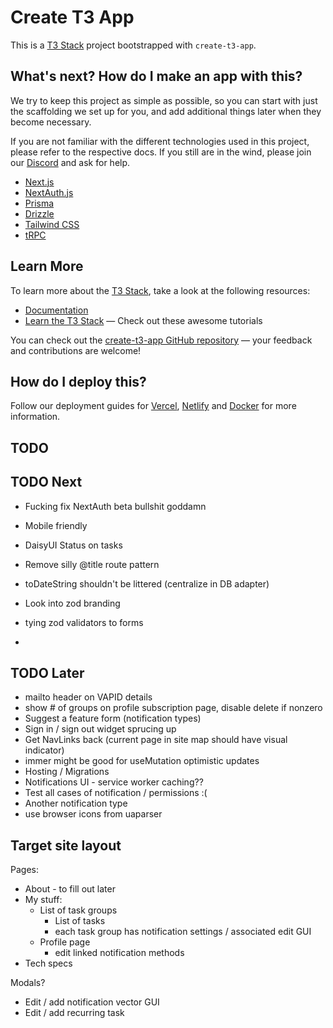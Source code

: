 # Create T3 App

This is a [T3 Stack](https://create.t3.gg/) project bootstrapped with `create-t3-app`.

## What's next? How do I make an app with this?

We try to keep this project as simple as possible, so you can start with just the scaffolding we set up for you, and add additional things later when they become necessary.

If you are not familiar with the different technologies used in this project, please refer to the respective docs. If you still are in the wind, please join our [Discord](https://t3.gg/discord) and ask for help.

- [Next.js](https://nextjs.org)
- [NextAuth.js](https://next-auth.js.org)
- [Prisma](https://prisma.io)
- [Drizzle](https://orm.drizzle.team)
- [Tailwind CSS](https://tailwindcss.com)
- [tRPC](https://trpc.io)

## Learn More

To learn more about the [T3 Stack](https://create.t3.gg/), take a look at the following resources:

- [Documentation](https://create.t3.gg/)
- [Learn the T3 Stack](https://create.t3.gg/en/faq#what-learning-resources-are-currently-available) — Check out these awesome tutorials

You can check out the [create-t3-app GitHub repository](https://github.com/t3-oss/create-t3-app) — your feedback and contributions are welcome!

## How do I deploy this?

Follow our deployment guides for [Vercel](https://create.t3.gg/en/deployment/vercel), [Netlify](https://create.t3.gg/en/deployment/netlify) and [Docker](https://create.t3.gg/en/deployment/docker) for more information.

## TODO

## TODO Next
- Fucking fix NextAuth beta bullshit goddamn
- Mobile friendly


- DaisyUI Status on tasks
- Remove silly @title route pattern
- toDateString shouldn't be littered (centralize in DB adapter)
- Look into zod branding
- tying zod validators to forms
- 
## TODO Later
- mailto header on VAPID details
- show # of groups on profile subscription page, disable delete if nonzero
- Suggest a feature form (notification types)
- Sign in / sign out widget sprucing up
- Get NavLinks back (current page in site map should have visual indicator)
- immer might be good for useMutation optimistic updates
- Hosting / Migrations
- Notifications UI - service worker caching??
- Test all cases of notification / permissions :(
- Another notification type
- use browser icons from uaparser

## Target site layout

Pages:
  - About - to fill out later
  - My stuff:
    - List of task groups
      - List of tasks
      - each task group has notification settings / associated edit GUI
    - Profile page
      - edit linked notification methods
  - Tech specs

Modals?
  - Edit / add notification vector GUI
  - Edit / add recurring task

